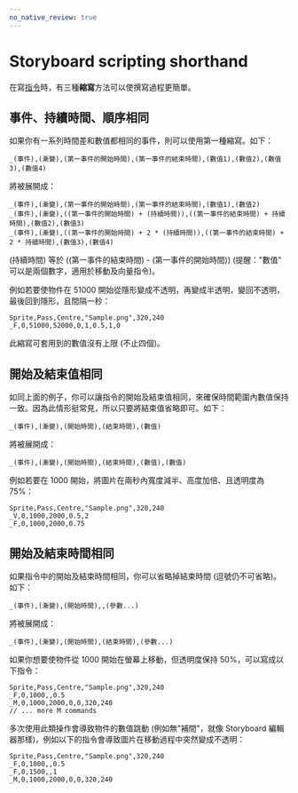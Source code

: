```yaml
---
no_native_review: true
---
```


# Storyboard scripting shorthand

在寫[指令](/wiki/Storyboard_Scripting/Commands)時，有三種**縮寫**方法可以使撰寫過程更簡單。

## 事件、持續時間、順序相同

如果你有一系列時間差和數值都相同的事件，則可以使用第一種縮寫。如下：

`_(事件),(漸變),(第一事件的開始時間),(第一事件的結束時間),(數值1),(數值2),(數值3),(數值4)`

將被展開成：

```
_(事件),(漸變),(第一事件的開始時間),(第一事件的結束時間),(數值1),(數值2)
_(事件),(漸變),((第一事件的開始時間) + (持續時間)),((第一事件的結束時間) + 持續時間),(數值2),(數值3)
_(事件),(漸變),((第一事件的開始時間) + 2 * (持續時間)),((第一事件的結束時間) + 2 * 持續時間),(數值3),(數值4)
```

(持續時間) 等於 ((第一事件的結束時間) - (第一事件的開始時間)) (提醒："數值" 可以是兩個數字，適用於移動及向量指令)。

例如若要使物件在 51000 開始從隱形變成不透明，再變成半透明，變回不透明，最後回到隱形，且間隔一秒：

```
Sprite,Pass,Centre,"Sample.png",320,240
_F,0,51000,52000,0,1,0.5,1,0
```

此縮寫可套用到的數值沒有上限 (不止四個)。

## 開始及結束值相同

如同上面的例子，你可以讓指令的開始及結束值相同，來確保時間範圍內數值保持一致。因為此情形挺常見，所以只要將結束值省略即可。如下：

`_(事件),(漸變),(開始時間),(結束時間),(數值)`

將被展開成：

`_(事件),(漸變),(開始時間),(結束時間),(數值),(數值)`

例如若要在 1000 開始，將圖片在兩秒內寬度減半、高度加倍、且透明度為 75%：

```
Sprite,Pass,Centre,"Sample.png",320,240
_V,0,1000,2000,0.5,2
_F,0,1000,2000,0.75
```

## 開始及結束時間相同

如果指令中的開始及結束時間相同，你可以省略掉結束時間 (逗號仍不可省略)。如下：

`_(事件),(漸變),(開始時間),,(參數...)`

將被展開成：

`_(事件),(漸變),(開始時間),(結束時間),(參數...)`

如果你想要使物件從 1000 開始在螢幕上移動，但透明度保持 50%，可以寫成以下指令：

```
Sprite,Pass,Centre,"Sample.png",320,240
_F,0,1000,,0.5
_M,0,1000,2000,0,0,320,240
// ... more M commands
```

多次使用此類操作會導致物件的數值跳動 (例如無"補間"，就像 Storyboard 編輯器那樣)，例如以下的指令會導致圖片在移動過程中突然變成不透明：

```
Sprite,Pass,Centre,"Sample.png",320,240
_F,0,1000,,0.5
_F,0,1500,,1
_M,0,1000,2000,0,0,320,240
```
